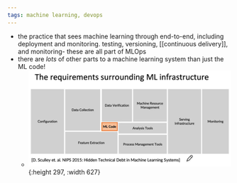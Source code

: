 ```yaml
---
tags: machine learning, devops
---
```


- the practice that sees machine learning through end-to-end, including deployment and monitoring. testing, versioning, [[continuous delivery]], and monitoring- these are all part of MLOps
- there are _lots_ of other parts to a machine learning system than just the ML code!
	- ![image.png](../assets/image_1709532720769_0.png){:height 297, :width 627}